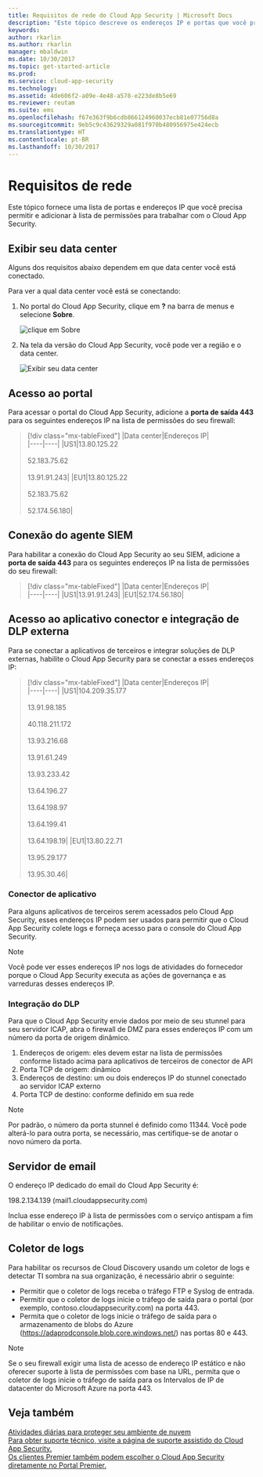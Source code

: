 ```yaml
---
title: Requisitos de rede do Cloud App Security | Microsoft Docs
description: "Este tópico descreve os endereços IP e portas que você precisa abrir para trabalhar com o Cloud App Security."
keywords: 
author: rkarlin
ms.author: rkarlin
manager: mbaldwin
ms.date: 10/30/2017
ms.topic: get-started-article
ms.prod: 
ms.service: cloud-app-security
ms.technology: 
ms.assetid: 4de606f2-a09e-4e48-a578-e223de8b5e69
ms.reviewer: reutam
ms.suite: ems
ms.openlocfilehash: f67e363f9b6cdb866124960037ecb81e07756d8a
ms.sourcegitcommit: 9eb5c9c43629329a081f970b480956975e424ecb
ms.translationtype: HT
ms.contentlocale: pt-BR
ms.lasthandoff: 10/30/2017
---
```

# <a name="network-requirements"></a>Requisitos de rede

Este tópico fornece uma lista de portas e endereços IP que você precisa permitir e adicionar à lista de permissões para trabalhar com o Cloud App Security. 


## <a name="view-your-data-center"></a>Exibir seu data center

Alguns dos requisitos abaixo dependem em que data center você está conectado. 

Para ver a qual data center você está se conectando:

1. No portal do Cloud App Security, clique em **?** na barra de menus e selecione **Sobre**. 

    ![clique em Sobre](./media/about-menu.png)

2. Na tela da versão do Cloud App Security, você pode ver a região e o data center.

    ![Exibir seu data center](./media/data-center.png)

## <a name="portal-access"></a>Acesso ao portal

Para acessar o portal do Cloud App Security, adicione a **porta de saída 443** para os seguintes endereços IP na lista de permissões do seu firewall:  


> [!div class="mx-tableFixed"]
|Data center|Endereços IP|  
|----|----|
|US1|13.80.125.22<br></br>52.183.75.62<br></br>13.91.91.243|
|EU1|13.80.125.22<br></br>52.183.75.62<br></br>52.174.56.180|

## <a name="siem-agent-connection"></a>Conexão do agente SIEM

Para habilitar a conexão do Cloud App Security ao seu SIEM, adicione a **porta de saída 443** para os seguintes endereços IP na lista de permissões do seu firewall:  


> [!div class="mx-tableFixed"]
|Data center|Endereços IP|  
|----|----|
|US1|13.91.91.243|
|EU1|52.174.56.180|

## <a name="app-connector-access-and-external-dlp-integration"></a>Acesso ao aplicativo conector e integração de DLP externa

Para se conectar a aplicativos de terceiros e integrar soluções de DLP externas, habilite o Cloud App Security para se conectar a esses endereços IP:


> [!div class="mx-tableFixed"]
|Data center|Endereços IP|  
|----|----|
|US1|104.209.35.177<br></br>13.91.98.185<br></br>40.118.211.172<br></br>13.93.216.68<br></br>13.91.61.249<br></br>13.93.233.42<br></br>13.64.196.27<br></br>13.64.198.97<br></br>13.64.199.41<br></br>13.64.198.19|
|EU1|13.80.22.71<br></br>13.95.29.177<br></br>13.95.30.46|


### <a name="app-connector"></a>Conector de aplicativo
Para alguns aplicativos de terceiros serem acessados pelo Cloud App Security, esses endereços IP podem ser usados para permitir que o Cloud App Security colete logs e forneça acesso para o console do Cloud App Security. 

> [!NOTE]
>Você pode ver esses endereços IP nos logs de atividades do fornecedor porque o Cloud App Security executa as ações de governança e as varreduras desses endereços IP. 
  

### <a name="dlp-integration"></a>Integração do DLP

Para que o Cloud App Security envie dados por meio de seu stunnel para seu servidor ICAP, abra o firewall de DMZ para esses endereços IP com um número da porta de origem dinâmico. 

1.  Endereços de origem: eles devem estar na lista de permissões conforme listado acima para aplicativos de terceiros de conector de API
2.  Porta TCP de origem: dinâmico
3.  Endereços de destino: um ou dois endereços IP do stunnel conectado ao servidor ICAP externo
4.  Porta TCP de destino: conforme definido em sua rede

> [!NOTE] 
> Por padrão, o número da porta stunnel é definido como 11344. Você pode alterá-lo para outra porta, se necessário, mas certifique-se de anotar o novo número da porta.

## <a name="email-server"></a>Servidor de email

O endereço IP dedicado do email do Cloud App Security é: 

198.2.134.139 (mail1.cloudappsecurity.com)

Inclua esse endereço IP à lista de permissões com o serviço antispam a fim de habilitar o envio de notificações.
    
## <a name="log-collector"></a>Coletor de logs 

Para habilitar os recursos de Cloud Discovery usando um coletor de logs e detectar TI sombra na sua organização, é necessário abrir o seguinte:

- Permitir que o coletor de logs receba o tráfego FTP e Syslog de entrada.
- Permitir que o coletor de logs inicie o tráfego de saída para o portal (por exemplo, contoso.cloudappsecurity.com) na porta 443.
- Permita que o coletor de logs inicie o tráfego de saída para o armazenamento de blobs do Azure (https://adaprodconsole.blob.core.windows.net/) nas portas 80 e 443.

> [!NOTE]
> Se o seu firewall exigir uma lista de acesso de endereço IP estático e não oferecer suporte à lista de permissões com base na URL, permita que o coletor de logs inicie o tráfego de saída para os Intervalos de IP de datacenter do Microsoft Azure na porta 443.




## <a name="see-also"></a>Veja também  
[Atividades diárias para proteger seu ambiente de nuvem](daily-activities-to-protect-your-cloud-environment.md)   
[Para obter suporte técnico, visite a página de suporte assistido do Cloud App Security.](http://support.microsoft.com/oas/default.aspx?prid=16031)   
[Os clientes Premier também podem escolher o Cloud App Security diretamente no Portal Premier.](https://premier.microsoft.com/)  
  

   